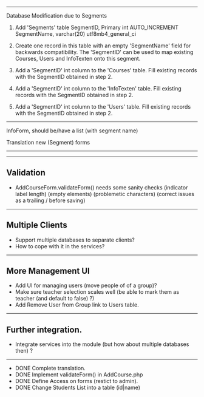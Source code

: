 ----
Database Modification due to Segments

1) Add 'Segments' table
    SegmentID, Primary int AUTO_INCREMENT
    SegmentName, varchar(20) utf8mb4_general_ci	

2) Create one record in this table with an empty 'SegmentName' field for backwards compatibility.
   The 'SegmentID' can be used to map existing Courses, Users and InfoTexten onto this segment.

3) Add a 'SegmentID' int column to the 'Courses' table.
    Fill existing records with the SegmentID obtained in step 2.
4) Add a 'SegmentID' int column to the 'InfoTexten' table.
    Fill existing records with the SegmentID obtained in step 2.
5) Add a 'SegmentID' int column to the 'Users' table.
    Fill existing records with the SegmentID obtained in step 2.

----
InfoForm, should be/have a list (with segment name)

Translation new (Segment) forms

----

----
Validation
----

* AddCourseForm.validateForm() needs some sanity checks 
    (indicator label length)
    (empty elements)
    (problemetic characters)
    (correct issues as a trailing / before saving)

----
Multiple Clients
----

* Support multiple databases to separate clients?
* How to cope with it in the services?

----
More Management UI
----

* Add UI for managing users (move people of of a group)?
* Make sure teacher selection scales well (be able to mark them as teacher (and default to false) ?)
* Add Remove User from Group link to Users table.

----
Further integration.
----

* Integrate services into the module (but how about multiple databases then) ?
 
----
* DONE Complete translation.
* DONE Implement validateForm() in AddCourse.php
* DONE Define Access on forms (restict to admin).
* DONE Change Students List into a table (id|name)
